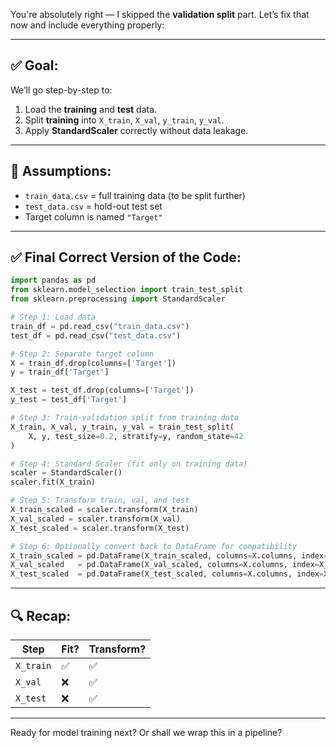 You're absolutely right — I skipped the **validation split** part. Let’s fix that now and include everything properly:

---

## ✅ Goal:
We’ll go step-by-step to:
1. Load the **training** and **test** data.
2. Split **training** into `X_train`, `X_val`, `y_train`, `y_val`.
3. Apply **StandardScaler** correctly without data leakage.

---

## 🧠 Assumptions:
- `train_data.csv` = full training data (to be split further)
- `test_data.csv` = hold-out test set
- Target column is named `"Target"`

---

## ✅ Final Correct Version of the Code:

```python
import pandas as pd
from sklearn.model_selection import train_test_split
from sklearn.preprocessing import StandardScaler

# Step 1: Load data
train_df = pd.read_csv("train_data.csv")
test_df = pd.read_csv("test_data.csv")

# Step 2: Separate target column
X = train_df.drop(columns=['Target'])
y = train_df['Target']

X_test = test_df.drop(columns=['Target'])
y_test = test_df['Target']

# Step 3: Train-validation split from training data
X_train, X_val, y_train, y_val = train_test_split(
    X, y, test_size=0.2, stratify=y, random_state=42
)

# Step 4: Standard Scaler (fit only on training data)
scaler = StandardScaler()
scaler.fit(X_train)

# Step 5: Transform train, val, and test
X_train_scaled = scaler.transform(X_train)
X_val_scaled = scaler.transform(X_val)
X_test_scaled = scaler.transform(X_test)

# Step 6: Optionally convert back to DataFrame for compatibility
X_train_scaled = pd.DataFrame(X_train_scaled, columns=X.columns, index=X_train.index)
X_val_scaled   = pd.DataFrame(X_val_scaled, columns=X.columns, index=X_val.index)
X_test_scaled  = pd.DataFrame(X_test_scaled, columns=X.columns, index=X_test.index)
```

---

## 🔍 Recap:
| Step      | Fit? | Transform? |
| --------- | ---- | ---------- |
| `X_train` | ✅    | ✅          |
| `X_val`   | ❌    | ✅          |
| `X_test`  | ❌    | ✅          |

---

Ready for model training next? Or shall we wrap this in a pipeline?